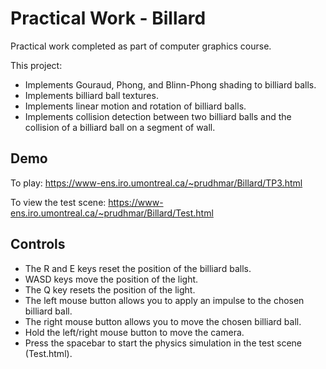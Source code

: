 # Practical Work - Billard
Practical work completed as part of computer graphics course.

This project:
* Implements Gouraud, Phong, and Blinn-Phong shading to billiard balls.
* Implements billiard ball textures.
* Implements linear motion and rotation of billiard balls.
* Implements collision detection between two billiard balls and the collision of a billiard ball on
a segment of wall.

## Demo
To play: https://www-ens.iro.umontreal.ca/~prudhmar/Billard/TP3.html

To view the test scene: https://www-ens.iro.umontreal.ca/~prudhmar/Billard/Test.html

## Controls
* The R and E keys reset the position of the billiard balls.
* WASD keys move the position of the light.
* The Q key resets the position of the light.
* The left mouse button allows you to apply an impulse to the chosen billiard ball.
* The right mouse button allows you to move the chosen billiard ball.
* Hold the left/right mouse button to move the camera.
* Press the spacebar to start the physics simulation in the test scene (Test.html).
